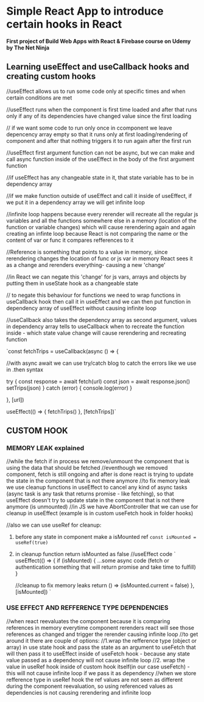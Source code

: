 # Simple React App to introduce certain hooks in React

**First project of Build Web Apps with React & Firebase course on Udemy by The Net Ninja**

## Learning useEffect and useCallback hooks and creating custom hooks

//useEffect allows us to run some code only at specific times and when certain conditions are met

//useEffect runs when the component is first time loaded and after that runs only if any of its dependencies have changed value since the first loading

// if we want some code to run only once in ccomponent we leave depencency array empty so that it runs only at first loading/rendering of component and after that nothing triggers it to run again after the first run

//useEffect first argument function can not be async, but we can make and call async function inside of the useEffect in the body of the first argument function

//if useEffect has any changeable state in it, that state variable has to be in dependency array

//if we make function outside of useEffect and call it inside of useEffect, if we put it in a dependency array we will get infinite loop

//infinite loop happens because every rerender will recreate all the regular js variables and all the functions somewhere else in a memory (location of the function or variable changes) which will cause rerendering again and again creating an infinte loop because React is not comparing the name or the content of var or func it compares refferences to it

//Reference is something that points to a value in memory, since rerendering changes the location of func or js var in memory React sees it as a change and rerenders everything- causing a new 'change'

//in React we can negate this 'change' for js vars, arrays and objects by putting them in useState hook as a changeable state

// to negate this behaviour for functions we need to wrap functions in useCallback hook then call it in useEffect and we can then put function in dependency array of useEffect without causing infinite loop

//useCallback also takes the dependency array as second argument, values in dependency array tells to useCallback when to recreate the function inside - which state value change will cause rerendering and recreating function

<!-- FOR THE EXAMPLE IN TRIPLIST.JSX (all this code was replaced with useFetch hook)

useCallback has url as dependency, so we can remove it from dependency array of useEffect because change in url will cause useCallback to rerun and then useCallback will make useEffect to rerun the code inside (calling the fetchTrips func) if the url changes (chain reaction) -->

<!-- function to get trips from server -->

`const fetchTrips = useCallback(async () => {

 //with async await we can use try/catch blog to catch the errors like we use in .then syntax  

try {
const response = await fetch(url)
const json = await response.json()
setTrips(json)
} catch (error) {
console.log(error)
}

<!-- same code from above but with .then syntax
 fetch(url)
 .then(response => response.json())
 .then(data => setTrips(data))
 .catch(err=> console.log(err)) -->

}, [url])

useEffect(() => {
fetchTrips()
}, [fetchTrips])`

## CUSTOM HOOK
 ### MEMORY LEAK explained
//while the fetch if in process we remove/unmount the component that is using the data that should be fetched
//eventhough we removed component, fetch is still ongoing and after is done react is trying to update the state in the component that is not there anymore
//to fix memory leak we use cleanup functions in useEffect to cancel any kind of async tasks (async task is any task that returns promise - like fetching), so that useEffect doesn't try to update state in the component that is not there anymore (is unmounted)
//in JS we have AbortController that we can use for cleanup in useEffect (example is in custom useFetch hook in folder hooks)

//also we can use useRef for cleanup:

1.  before any state in component make a isMounted ref
    `const isMounted = useRef(true)`
2.  in cleanup function return isMounted as false
    //useEffect code
` useEffect(() => {
    if (isMounted) {
    ...some async code (fetch or authentication something that will return promise and take time to fulfill)
    }

    //cleanup to fix memory leaks
    return () => (isMounted.current = false)
    }, [isMounted]) `


### USE EFFECT AND REFFERENCE TYPE DEPENDENCIES
//when react reevaluates the component because it is comparing references in memory everytime component rerenders react will see those references as changed and trigger the rerender causing infinite loop
//to get around it there are couple of options:
//1.wrap the refference type (object or array) in use state hook and pass the state as an argument to useFetch that will then pass it to useEffect inside of useFetch hook - because any state value passed as a dependency will not cause infinite loop
//2. wrap the value in useRef hook inside of custom hook itself(in our case useFetch) - this will not cause infinite loop if we pass it as dependency
//when we store refference type in useRef hook the ref values are not seen as different during the component reevaluation, so using referenced values as dependencies is not causing rerendering and infinite loop


